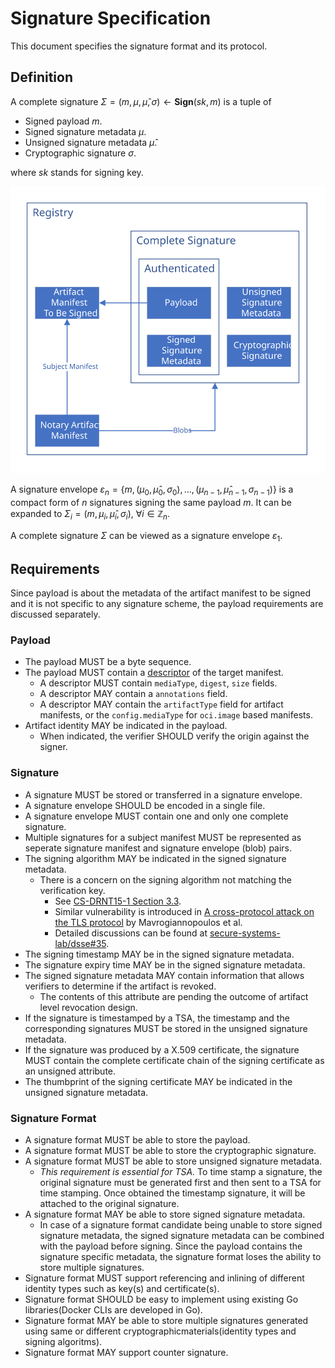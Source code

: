 # Signature Specification

This document specifies the signature format and its protocol.

## Definition 

A complete signature $\Sigma = (m, \mu, \hat\mu, \sigma) \gets \mathbf{Sign}(sk, m)$ is a tuple of
- Signed payload $m$.
- Signed signature metadata $\mu$.
- Unsigned signature metadata $\hat\mu$.
- Cryptographic signature $\sigma$.

where $sk$ stands for signing key.

![A complete signature in OCI registry](media/signature-structure.svg)

A signature envelope $\varepsilon_n = \{ m, (\mu_0, \hat\mu_0, \sigma_0), \dots, (\mu_{n-1}, \hat\mu_{n-1}, \sigma_{n-1}) \}$ is a compact form of $n$ signatures signing the same payload $m$. It can be expanded to $\Sigma_i = (m, \mu_i, \hat\mu_i, \sigma_i),\ \forall i \in \mathbb{Z}_n$.

A complete signature $\Sigma$ can be viewed as a signature envelope $\varepsilon_1$.

## Requirements

Since payload is about the metadata of the artifact manifest to be signed and it is not specific to any signature scheme, the payload requirements are discussed separately.

### Payload

- The payload MUST be a byte sequence.
- The payload MUST contain a [descriptor](https://github.com/opencontainers/image-spec/blob/master/descriptor.md#properties) of the target manifest.
    - A descriptor MUST contain `mediaType`, `digest`, `size` fields.
    - A descriptor MAY contain a `annotations` field.
    - A descriptor MAY contain the `artifactType` field for artifact manifests, or the `config.mediaType` for `oci.image` based manifests.
- Artifact identity MAY be indicated in the payload.
    - When indicated, the verifier SHOULD verify the origin against the signer.

### Signature

- A signature MUST be stored or transferred in a signature envelope.
- A signature envelope SHOULD be encoded in a single file.
- A signature envelope MUST contain one and only one complete signature.
- Multiple signatures for a subject manifest MUST be represented as seperate signature manifest and signature envelope (blob) pairs.
- The signing algorithm MAY be indicated in the signed signature metadata.
    - There is a concern on the signing algorithm not matching the verification key.
        - See [CS-DRNT15-1 Section 3.3](https://github.com/theupdateframework/notary/blob/master/docs/resources/ncc_docker_notary_audit_2015_07_31.pdf).
        - Similar vulnerability is introduced in [A cross-protocol attack on the TLS protocol](https://doi.org/10.1145/2382196.2382206) by Mavrogiannopoulos et al.
        - Detailed discussions can be found at [secure-systems-lab/dsse#35](https://github.com/secure-systems-lab/dsse/issues/35).
- The signing timestamp MAY be in the signed signature metadata.
- The signature expiry time MAY be in the signed signature metadata.
- The signed signature metadata MAY contain information that allows verifiers to determine if the artifact is revoked.
    - The contents of this attribute are pending the outcome of artifact level revocation design.
- If the signature is timestamped by a TSA, the timestamp and the corresponding signatures MUST be stored in the unsigned signature metadata.
- If the signature was produced by a X.509 certificate, the signature MUST contain the complete certificate chain of the signing certificate as an unsigned attribute.
- The thumbprint of the signing certificate MAY be indicated in the unsigned signature metadata.

### Signature Format

- A signature format MUST be able to store the payload.
- A signature format MUST be able to store the cryptographic signature.
- A signature format MUST be able to store unsigned signature metadata.
    - _This requirement is essential for TSA._ To time stamp a signature, the original signature must be generated first and then sent to a TSA for time stamping. Once obtained the timestamp signature, it will be attached to the original signature.
- A signature format MAY be able to store signed signature metadata.
    - In case of a signature format candidate being unable to store signed signature metadata, the signed signature metadata can be combined with the payload before signing. Since the payload contains the signature specific metadata, the signature format loses the ability to store multiple signatures.
- Signature format MUST support referencing and inlining of different identity types such as key(s) and certificate(s).
- Signature format SHOULD be easy to implement using existing Go libraries(Docker CLIs are developed in Go).
- Signature format MAY be able to store multiple signatures generated using same or different cryptographicmaterials(identity types and signing algoritms).
- Signature format MAY support counter signature.

